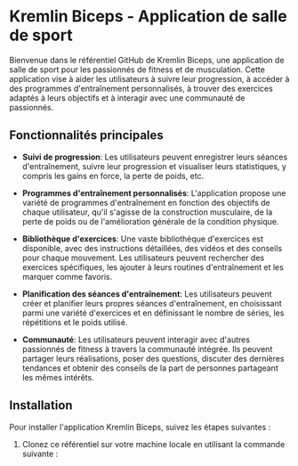 # Kremlin Biceps - Application de salle de sport

Bienvenue dans le référentiel GitHub de Kremlin Biceps, une application de salle de sport pour les passionnés de fitness et de musculation. Cette application vise à aider les utilisateurs à suivre leur progression, à accéder à des programmes d'entraînement personnalisés, à trouver des exercices adaptés à leurs objectifs et à interagir avec une communauté de passionnés.

## Fonctionnalités principales

- **Suivi de progression**: Les utilisateurs peuvent enregistrer leurs séances d'entraînement, suivre leur progression et visualiser leurs statistiques, y compris les gains en force, la perte de poids, etc.

- **Programmes d'entraînement personnalisés**: L'application propose une variété de programmes d'entraînement en fonction des objectifs de chaque utilisateur, qu'il s'agisse de la construction musculaire, de la perte de poids ou de l'amélioration générale de la condition physique.

- **Bibliothèque d'exercices**: Une vaste bibliothèque d'exercices est disponible, avec des instructions détaillées, des vidéos et des conseils pour chaque mouvement. Les utilisateurs peuvent rechercher des exercices spécifiques, les ajouter à leurs routines d'entraînement et les marquer comme favoris.

- **Planification des séances d'entraînement**: Les utilisateurs peuvent créer et planifier leurs propres séances d'entraînement, en choisissant parmi une variété d'exercices et en définissant le nombre de séries, les répétitions et le poids utilisé.

- **Communauté**: Les utilisateurs peuvent interagir avec d'autres passionnés de fitness à travers la communauté intégrée. Ils peuvent partager leurs réalisations, poser des questions, discuter des dernières tendances et obtenir des conseils de la part de personnes partageant les mêmes intérêts.

## Installation

Pour installer l'application Kremlin Biceps, suivez les étapes suivantes :

1. Clonez ce référentiel sur votre machine locale en utilisant la commande suivante :

